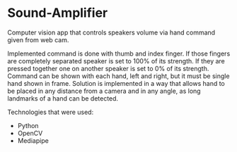 # Sound-Amplifier
Computer vision app that controls speakers volume via hand command given from web cam.

Implemented command is done with thumb and index finger. If those fingers are completely separated speaker is set to 100% of its strength. If they are pressed together one on another speaker is set to 0% of its strength. 
Command can be shown with each hand, left and right, but it must be single hand shown in frame. Solution is implemented in a way that allows hand to be placed in any distance from a camera and in any angle, as long landmarks of a hand can be detected.

Technologies that were used:
- Python
- OpenCV
- Mediapipe
